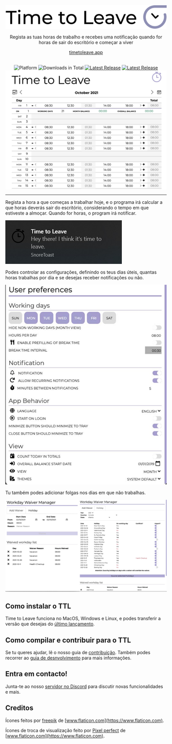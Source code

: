 <div align="center">
  <img src="../assets/timetoleave.png" alt="Time to Leave Logo">

  <p>Regista as tuas horas de trabalho e recebes uma notificação quando for horas de sair do escritório e começar a viver</p>

[timetoleave.app](https://timetoleave.app/)

<br/>

<img src="https://img.shields.io/badge/platforms-Windows%20%7C%20MacOS%20%7C%20Linux-green" alt="Platform">
<img src="https://img.shields.io/github/downloads/thamara/time-to-leave/total" alt="Downloads in Total">
<a href="https://github.com/thamara/time-to-leave/releases/latest"><img src="https://img.shields.io/github/v/release/thamara/time-to-leave" alt="Latest Release"></a>
<a href="http://makeapullrequest.com/"><img src="https://img.shields.io/badge/PRs-welcome-purple" alt="Latest Release"></a>

   <br/>

  <img src="./images/screenshot.jpg" alt="Time to Leave Screenshot">

  <br/>

</div>

---

Regista a hora a que começas a trabalhar hoje, e o programa irá calcular a que horas deverás sair do escritório, considerando o tempo em que estiveste a almoçar. Quando for horas, o program irá notificar.

<img src="./images/notification.jpg" alt="Time to Leave Notification">

Podes controlar as configurações, definindo os teus dias úteis, quantas horas trabalhas por dia e se desejas receber notificações ou não.

<img src="./images/preferences.jpg" alt="Time to Leave Preferences">

Tu também podes adicionar folgas nos dias em que não trabalhas.

<img src="./images/waiver_manager.jpg" alt="Time to Leave Waiver Manager">

## Como instalar o TTL

Time to Leave funciona no MacOS, Windows e Linux, e podes transferir a versão que desejas do [último lançamento](https://github.com/thamara/time-to-leave/releases/latest).

## Como compilar e contribuir para o TTL

Se tu queres ajudar, lê o nosso guia de [contribuição](../CONTRIBUTING.md).
Também podes recorrer ao [guia de desnvolvimento](../DEVELOPMENT.md) para mais informações.

## Entra em contacto!

Junta-te ao nosso [servidor no Discord](https://discord.gg/P3KkEF5) para discutir novas funcionalidades e mais.

## Creditos

Ícones feitos por [freepik](https://www.flaticon.com/authors/freepik) de [www.flaticon.com](https://www.flaticon.com).

Ícones de troca de visualização feito por [Pixel perfect](https://www.flaticon.com/authors/pixel-perfect) de [www.flaticon.com](https://www.flaticon.com).
